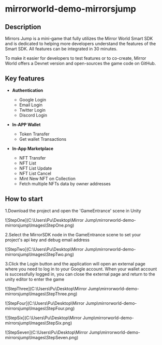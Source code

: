 # mirrorworld-demo-mirrorsjump



## Description

Mirrors Jump is a mini-game that fully utilizes the Mirror World Smart SDK and is dedicated to helping more developers understand the features of the Smart SDK. All features can be integrated in 30 minutes.

To make it easier for developers to test features or to co-create, Mirror World offers a Devnet version and open-sources the game code on GitHub.



## Key features

  - **Authentication**
    - Google Login
    - Email Login
    - Twitter Login
    - Discord Login

  - **In-APP Wallet**
    - Token Transfer
    - Get wallet Transactions

  - **In-App Marketplace**
    - NFT Transfer
    - NFT List
    - NFT List Update
    - NFT List Cancel
    - Mint New NFT on Collection
    - Fetch multiple NFTs data by owner addresses




## How to start
   1.Download the project and open the 'GameEntrance' scene in Unity

![StepOne](C:\Users\Pu\Desktop\Mirror Jump\mirrorworld-demo-mirrorsjump\Images\StepOne.png)






   2.Select the MirrorSDK node in the GameEntrance scene to set your project's api key and debug email address

![StepTwo](C:\Users\Pu\Desktop\Mirror Jump\mirrorworld-demo-mirrorsjump\Images\StepTwo.png)






   3.Click the Login button and the application will open an external page where you need to log in to your Google account. When your wallet account is successfully logged in, you can close the external page and return to the unity editor to enter the game



![StepThree](C:\Users\Pu\Desktop\Mirror Jump\mirrorworld-demo-mirrorsjump\Images\StepThree.png)





![StepFour](C:\Users\Pu\Desktop\Mirror Jump\mirrorworld-demo-mirrorsjump\Images\StepFour.png)





![StepSix](C:\Users\Pu\Desktop\Mirror Jump\mirrorworld-demo-mirrorsjump\Images\StepSix.png)





![StepSeven](C:\Users\Pu\Desktop\Mirror Jump\mirrorworld-demo-mirrorsjump\Images\StepSeven.png)



